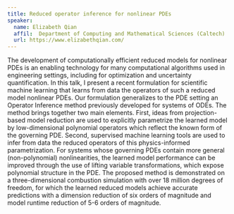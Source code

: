 ```yaml
---
title: Reduced operator inference for nonlinear PDEs
speaker:
  name: Elizabeth Qian
  affil:  Department of Computing and Mathematical Sciences (Caltech)
  url: https://www.elizabethqian.com/
---
```


The development of computationally efficient reduced models for nonlinear PDEs is an enabling technology for many computational algorithms used in engineering settings, including for optimization and uncertainty quantification. In this talk, I present a recent formulation for scientific machine learning that learns from data the operators of such a reduced model nonlinear PDEs. Our formulation generalizes to the PDE setting an Operator Inference method previously developed for systems of ODEs. The method brings together two main elements. First, ideas from projection-based model reduction are used to explicitly parametrize the learned model by low-dimensional polynomial operators which reflect the known form of the governing PDE. Second, supervised machine learning tools are used to infer from data the reduced operators of this physics-informed parametrization. For systems whose governing PDEs contain more general (non-polynomial) nonlinearities, the learned model performance can be improved through the use of lifting variable transformations, which expose polynomial structure in the PDE. The proposed method is demonstrated on a three-dimensional combustion simulation with over 18 million degrees of freedom, for which the learned reduced models achieve accurate predictions with a dimension reduction of six orders of magnitude and model runtime reduction of 5-6 orders of magnitude.

